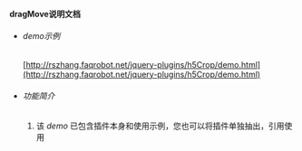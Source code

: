 #### dragMove说明文档

* ###### demo示例
	[http://rszhang.faqrobot.net/jquery-plugins/h5Crop/demo.html](http://rszhang.faqrobot.net/jquery-plugins/h5Crop/demo.html)

* ###### 功能简介
	1. 该 *demo* 已包含插件本身和使用示例，您也可以将插件单独抽出，引用使用
	
